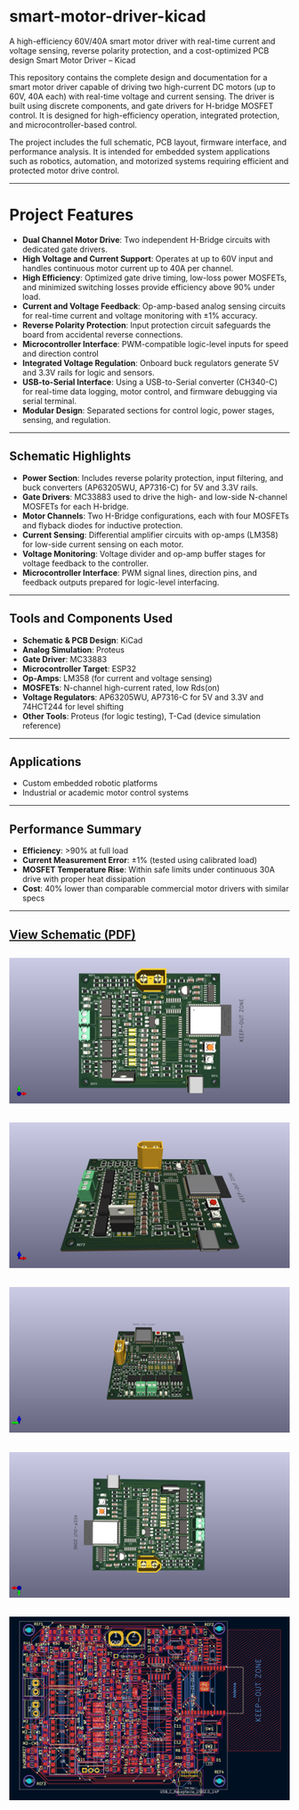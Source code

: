 # smart-motor-driver-kicad
A high-efficiency 60V/40A smart motor driver with real-time current and voltage sensing, reverse polarity protection, and a cost-optimized PCB design
Smart Motor Driver – Kicad

This repository contains the complete design and documentation for a smart motor driver capable of driving two high-current DC motors (up to 60V, 40A each) with real-time voltage and current sensing. The driver is built using discrete components, and gate drivers for H-bridge MOSFET control. It is designed for high-efficiency operation, integrated protection, and microcontroller-based control.

The project includes the full schematic, PCB layout, firmware interface, and performance analysis. It is intended for embedded system applications such as robotics, automation, and motorized systems requiring efficient and protected motor drive control.

---
# Project Features
- **Dual Channel Motor Drive**: Two independent H-Bridge circuits with dedicated gate drivers.
- **High Voltage and Current Support**: Operates at up to 60V input and handles continuous motor current up to 40A per channel.
- **High Efficiency**: Optimized gate drive timing, low-loss power MOSFETs, and minimized switching losses provide efficiency above 90% under load.
- **Current and Voltage Feedback**: Op-amp-based analog sensing circuits for real-time current and voltage monitoring with ±1% accuracy.
- **Reverse Polarity Protection**: Input protection circuit safeguards the board from accidental reverse connections.
- **Microcontroller Interface**: PWM-compatible logic-level inputs for speed and direction control 
- **Integrated Voltage Regulation**: Onboard buck regulators generate 5V and 3.3V rails for logic and sensors.
- **USB-to-Serial Interface**: Using a USB-to-Serial converter (CH340-C) for real-time data logging, motor control, and firmware debugging via serial terminal.
- **Modular Design**: Separated sections for control logic, power stages, sensing, and regulation.


---

## Schematic Highlights

- **Power Section**: Includes reverse polarity protection, input filtering, and buck converters (AP63205WU, AP7316-C) for 5V and 3.3V rails.
- **Gate Drivers**: MC33883 used to drive the high- and low-side N-channel MOSFETs for each H-bridge.
- **Motor Channels**: Two H-Bridge configurations, each with four MOSFETs and flyback diodes for inductive protection.
- **Current Sensing**: Differential amplifier circuits with op-amps (LM358) for low-side current sensing on each motor.
- **Voltage Monitoring**: Voltage divider and op-amp buffer stages for voltage feedback to the controller.
- **Microcontroller Interface**: PWM signal lines, direction pins, and feedback outputs prepared for logic-level interfacing.

---

## Tools and Components Used

- **Schematic & PCB Design**: KiCad
- **Analog Simulation**: Proteus
- **Gate Driver**: MC33883
- **Microcontroller Target**: ESP32
- **Op-Amps**: LM358 (for current and voltage sensing)
- **MOSFETs**: N-channel high-current rated, low Rds(on)
- **Voltage Regulators**: AP63205WU, AP7316-C for 5V and 3.3V and 74HCT244 for level shifting
- **Other Tools**: Proteus (for logic testing), T-Cad (device simulation reference)

---

## Applications

- Custom embedded robotic platforms
- Industrial or academic motor control systems

---

## Performance Summary

- **Efficiency**: >90% at full load
- **Current Measurement Error**: ±1% (tested using calibrated load)
- **MOSFET Temperature Rise**: Within safe limits under continuous 30A drive with proper heat dissipation
- **Cost**: 40% lower than comparable commercial motor drivers with similar specs

---
[View Schematic (PDF)](Schematic.pdf)
---
![3D PCB View 1](3D_view1.png)
---
![3D PCB View 2](3D_view2.png)
---
![3D PCB View 3](3D_view3.png)
---
![3D PCB View 4](3D_view4.png)
---
![Layout View](Layout_view.png)
---



